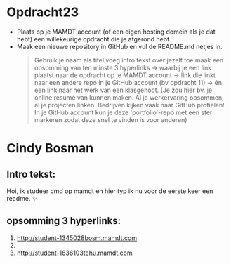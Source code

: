 # Opdracht23
- Plaats op je MAMDT account (of een eigen hosting domein als je dat hebt) een willekeurige opdracht die je afgerond hebt.
- Maak een nieuwe repository in GitHub en vul de README.md netjes in. 
  > Gebruik je naam als titel
  > voeg intro tekst over jezelf toe 
  > maak een opsomming van ten minste 3 hyperlinks
    -> waarbij je een link plaatst naar de opdracht op je MAMDT account
    -> link die linkt naar een andere repo in je GitHub account (bv opdracht 11) 
    -> én een link naar het werk van een klasgenoot.
(Je zou hier bv. je online resumé van kunnen maken. Al je werkervaring opsommen, al je projecten linken. Bedrijven kijken vaak naar GitHub profielen! In je GitHub account kun je deze 'portfolio'-repo met een ster markeren zodat deze snel te vinden is voor anderen)

# Cindy Bosman

## Intro tekst:
Hoi, ik studeer cmd op mamdt en hier typ ik nu voor de eerste keer een readme. :sparkles: 

## opsomming 3 hyperlinks:
1. http://student-1345028bosm.mamdt.com
2. 
3. http://student-1636103tehu.mamdt.com
